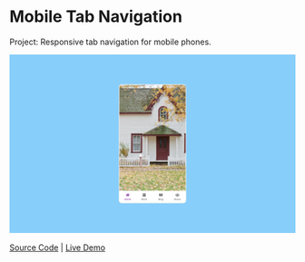 # Mobile Tab Navigation

Project: Responsive tab navigation for mobile phones.

![cover](cover.png)

[Source Code](./README.md) | [Live Demo](https://gattuso.dev/js-projects/mobile-tab-navigation/index)
